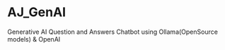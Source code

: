 # AJ_GenAI
Generative AI Question and Answers Chatbot using Ollama(OpenSource models) &amp; OpenAI 
